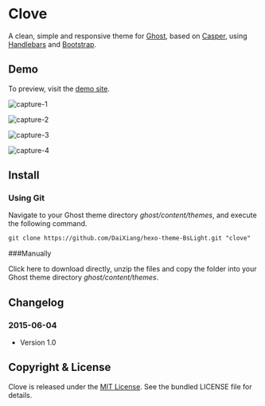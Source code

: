 # Clove

A clean, simple and responsive theme for [Ghost](https://github.com/tryghost/Ghost), based on [Casper](https://github.com/TryGhost/Casper), using [Handlebars](https://github.com/wycats/handlebars.js/) and [Bootstrap](https://github.com/twbs/bootstrap/).

## Demo

To preview, visit the [demo site]().

![capture-1](http://i3.tietuku.com/6e0049386573762d.png)

![capture-2](http://i3.tietuku.com/e028b452403bdceb.png)

![capture-3](http://i3.tietuku.com/b2143fde7d4cd52d.png)

![capture-4](http://i3.tietuku.com/cf19de38ad222a84.png)

## Install

### Using Git

Navigate to your Ghost theme directory *ghost/content/themes*, and execute the following command.

```txt
git clone https://github.com/DaiXiang/hexo-theme-BsLight.git "clove"
```

###Manually

Click here to download directly, unzip the files and copy the folder into your Ghost theme directory *ghost/content/themes*.

## Changelog

### 2015-06-04

- Version 1.0

## Copyright & License

Clove is released under the [MIT License](http://mit-license.org/). See the bundled LICENSE file for 
details.

